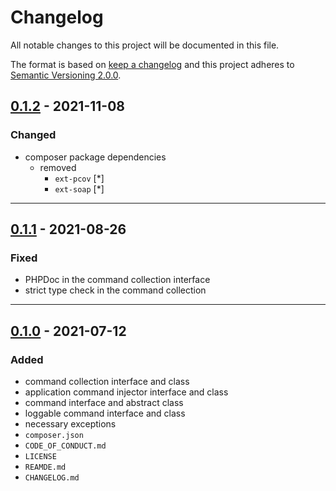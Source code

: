 # Changelog

All notable changes to this project will be documented in this file.

The format is based on [keep a changelog][xtlink-keep-a-changelog]
and this project adheres to [Semantic Versioning 2.0.0][xtlink-semantic-versioning].

## [0.1.2] - 2021-11-08

### Changed

* composer package dependencies
  * removed
    * `ext-pcov` [*] 
    * `ext-soap` [*] 

[0.1.2]: https://github.com/codekandis/console/compare/0.1.1..0.1.2

---
## [0.1.1] - 2021-08-26

### Fixed

* PHPDoc in the command collection interface
* strict type check in the command collection

[0.1.1]: https://github.com/codekandis/console/compare/0.1.0..0.1.1

---
## [0.1.0] - 2021-07-12

### Added

* command collection interface and class
* application command injector interface and class
* command interface and abstract class
* loggable command interface and class
* necessary exceptions
* `composer.json`
* `CODE_OF_CONDUCT.md`
* `LICENSE`
* `REAMDE.md`
* `CHANGELOG.md`

[0.1.0]: https://github.com/codekandis/console/tree/0.1.0



[xtlink-keep-a-changelog]: http://keepachangelog.com/en/1.0.0/
[xtlink-semantic-versioning]: http://semver.org/spec/v2.0.0.html
